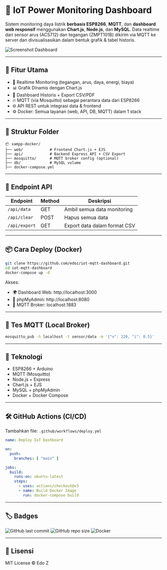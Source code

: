 
# 📡 IoT Power Monitoring Dashboard

Sistem monitoring daya listrik **berbasis ESP8266**, **MQTT**, dan **dashboard web responsif** menggunakan **Chart.js**, **Node.js**, dan **MySQL**. Data realtime dari sensor arus (ACS712) dan tegangan (ZMPT101B) dikirim via MQTT ke server dan divisualisasikan dalam bentuk grafik & tabel historis.

![Screenshot Dashboard](screenshot.png)

---

## 🚀 Fitur Utama

- 📶 Realtime Monitoring (tegangan, arus, daya, energi, biaya)
- 📊 Grafik Dinamis dengan Chart.js
- 💾 Dashboard Historis + Export CSV/PDF
- 🔥 MQTT (via Mosquitto) sebagai perantara data dari ESP8266
- 🌐 API REST untuk integrasi data & frontend
- ⚙️ Docker: Semua layanan (web, API, DB, MQTT) dalam 1 stack

---

## 📁 Struktur Folder

```
📦 xampp-docker/
├── web/            # Frontend Chart.js + EJS
├── api/            # Backend Express API + CSV Export
├── mosquitto/      # MQTT broker config (optional)
├── db/             # MySQL volume
├── docker-compose.yml
```

---

## 📌 Endpoint API

| Endpoint         | Method | Deskripsi                     |
|------------------|--------|-------------------------------|
| `/api/data`      | GET    | Ambil semua data monitoring   |
| `/api/clear`     | POST   | Hapus semua data              |
| `/api/export`    | GET    | Export data dalam format CSV  |

---

## 📦 Cara Deploy (Docker)

```bash
git clone https://github.com/edoz/iot-mqtt-dashboard.git
cd iot-mqtt-dashboard
docker-compose up -d
```

Akses:
- 🌍 Dashboard Web: http://localhost:3000
- 🧠 phpMyAdmin: http://localhost:8080
- 🔄 MQTT Broker: localhost:1883

---

## 🧪 Tes MQTT (Local Broker)

```bash
mosquitto_pub -h localhost -t sensor/data -m '{"v": 220, "i": 0.5}'
```

---

## 🧠 Teknologi

- ESP8266 + Arduino
- MQTT (Mosquitto)
- Node.js + Express
- Chart.js + EJS
- MySQL + phpMyAdmin
- Docker + Docker Compose

---

## 🛠️ GitHub Actions (CI/CD)

Tambahkan file: `.github/workflows/deploy.yml`

```yaml
name: Deploy IoT Dashboard

on:
  push:
    branches: [ "main" ]

jobs:
  build:
    runs-on: ubuntu-latest
    steps:
      - uses: actions/checkout@v3
      - name: Build Docker Image
        run: docker-compose build
```

---

## 🏷️ Badges

![GitHub last commit](https://img.shields.io/github/last-commit/edoz/iot-mqtt-dashboard)
![GitHub repo size](https://img.shields.io/github/repo-size/edoz/iot-mqtt-dashboard)
![Docker](https://img.shields.io/badge/docker-ready-blue)

---

## 📌 Lisensi

MIT License © Edo Z
